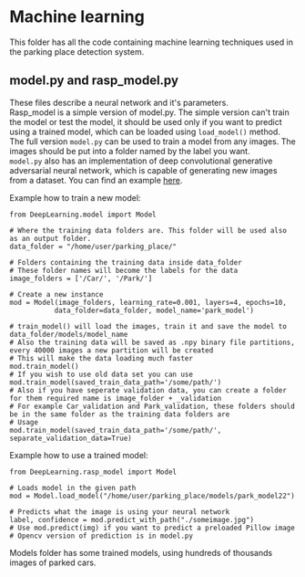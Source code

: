 
# Machine learning
This folder has all the code containing machine learning techniques used in the parking place detection system.    
## model.py and rasp_model.py
These files describe a neural network and it's parameters.   
Rasp_model is a simple version of model.py. The simple version can't train the model or test the model, it should be used only if you want to predict using a trained model, which can be loaded using `load_model()` method.    
The full version `model.py` can be used to train a model from any images. The images should be put into a folder named by the label you want.  
`model.py` also has an implementation of deep convolutional generative adversarial neural network, which is capable of generating new images from a dataset. You can find an example [here](generate_images.py). 

Example how to train a new model: 
```
from DeepLearning.model import Model

# Where the training data folders are. This folder will be used also as an output folder. 
data_folder = "/home/user/parking_place/"

# Folders containing the training data inside data_folder
# These folder names will become the labels for the data
image_folders = ['/Car/', '/Park/'] 

# Create a new instance
mod = Model(image_folders, learning_rate=0.001, layers=4, epochs=10,
           data_folder=data_folder, model_name='park_model')

# train_model() will load the images, train it and save the model to data_folder/models/model_name 
# Also the training data will be saved as .npy binary file partitions, every 40000 images a new partition will be created
# This will make the data loading much faster
mod.train_model()
# If you wish to use old data set you can use
mod.train_model(saved_train_data_path='/some/path/')
# Also if you have seperate validation data, you can create a folder for them required name is image_folder + _validation
# For example Car_validation and Park_validation, these folders should be in the same folder as the training data folders are
# Usage
mod.train_model(saved_train_data_path='/some/path/', separate_validation_data=True)

```

Example how to use a trained model:
```
from DeepLearning.rasp_model import Model

# Loads model in the given path
mod = Model.load_model("/home/user/parking_place/models/park_model22")

# Predicts what the image is using your neural network
label, confidence = mod.predict_with_path("./someimage.jpg")
# Use mod.predict(img) if you want to predict a preloaded Pillow image
# Opencv version of prediction is in model.py

```

Models folder has some trained models, using hundreds of thousands images of parked cars. 
   
